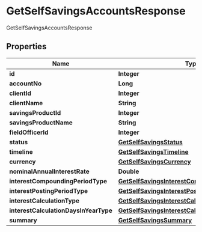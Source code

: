 

# GetSelfSavingsAccountsResponse

GetSelfSavingsAccountsResponse
## Properties

Name | Type | Description | Notes
------------ | ------------- | ------------- | -------------
**id** | **Integer** |  |  [optional]
**accountNo** | **Long** |  |  [optional]
**clientId** | **Integer** |  |  [optional]
**clientName** | **String** |  |  [optional]
**savingsProductId** | **Integer** |  |  [optional]
**savingsProductName** | **String** |  |  [optional]
**fieldOfficerId** | **Integer** |  |  [optional]
**status** | [**GetSelfSavingsStatus**](GetSelfSavingsStatus.md) |  |  [optional]
**timeline** | [**GetSelfSavingsTimeline**](GetSelfSavingsTimeline.md) |  |  [optional]
**currency** | [**GetSelfSavingsCurrency**](GetSelfSavingsCurrency.md) |  |  [optional]
**nominalAnnualInterestRate** | **Double** |  |  [optional]
**interestCompoundingPeriodType** | [**GetSelfSavingsInterestCompoundingPeriodType**](GetSelfSavingsInterestCompoundingPeriodType.md) |  |  [optional]
**interestPostingPeriodType** | [**GetSelfSavingsInterestPostingPeriodType**](GetSelfSavingsInterestPostingPeriodType.md) |  |  [optional]
**interestCalculationType** | [**GetSelfSavingsInterestCalculationType**](GetSelfSavingsInterestCalculationType.md) |  |  [optional]
**interestCalculationDaysInYearType** | [**GetSelfSavingsInterestCalculationDaysInYearType**](GetSelfSavingsInterestCalculationDaysInYearType.md) |  |  [optional]
**summary** | [**GetSelfSavingsSummary**](GetSelfSavingsSummary.md) |  |  [optional]




